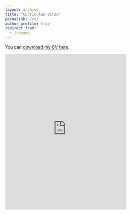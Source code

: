```yaml
---
layout: archive
title: "Curriculum Vitae"
permalink: /cv/
author_profile: true
redirect_from:
  - /resume
---
```


You can [download my CV here](https://marcos-sugastti.github.io/Sugastti_CV_1124.pdf). 
  
<embed src="https://marcos-sugastti.github.io/Sugastti_CV_1124.pdf#toolbar=0" width="390" height="500" type="application/pdf"/>
